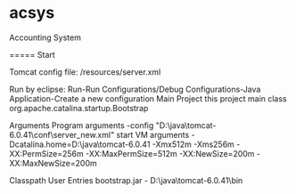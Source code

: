 acsys
=====

Accounting System

=====
Start

Tomcat config file: /resources/server.xml

Run by eclipse:
Run-Run Configurations/Debug Configurations-Java Application-Create a new configuration
Main
	Project
		this project
	main class
		org.apache.catalina.startup.Bootstrap

Arguments
	Program arguments
		-config "D:\java\tomcat-6.0.41\conf\server_new.xml" start
	VM arguments
		-Dcatalina.home=D:\java\tomcat-6.0.41 -Xmx512m -Xms256m -XX:PermSize=256m -XX:MaxPermSize=512m -XX:NewSize=200m -XX:MaxNewSize=200m

Classpath
	User Entries
		bootstrap.jar - D:\java\tomcat-6.0.41\bin